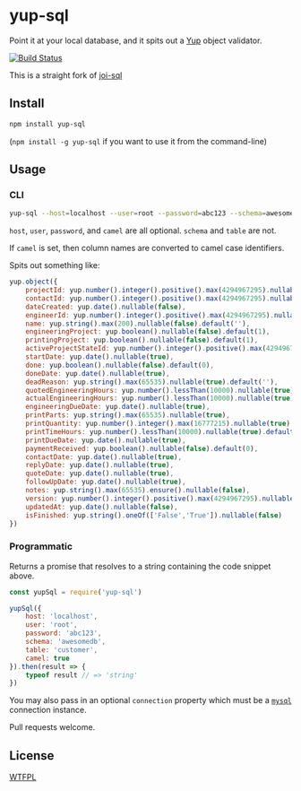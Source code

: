 # yup-sql

Point it at your local database, and it spits out a [Yup](https://github.com/jquense/yup) object validator.

[![Build Status](https://travis-ci.org/daytonlowell/yup-sql.svg?branch=master)](https://travis-ci.org/daytonlowell/yup-sql)

This is a straight fork of [joi-sql](https://github.com/TehShrike/joi-sql)

## Install

```sh
npm install yup-sql
```

(`npm install -g yup-sql` if you want to use it from the command-line)

## Usage

### CLI

```sh
yup-sql --host=localhost --user=root --password=abc123 --schema=awesomedb --table=customer --camel
```

`host`, `user`, `password`, and `camel` are all optional.  `schema` and `table` are not.

If `camel` is set, then column names are converted to camel case identifiers.

Spits out something like:

```js
yup.object({
	projectId: yup.number().integer().positive().max(4294967295).nullable(false),
	contactId: yup.number().integer().positive().max(4294967295).nullable(false),
	dateCreated: yup.date().nullable(false),
	engineerId: yup.number().integer().positive().max(4294967295).nullable(true),
	name: yup.string().max(200).nullable(false).default(''),
	engineeringProject: yup.boolean().nullable(false).default(1),
	printingProject: yup.boolean().nullable(false).default(1),
	activeProjectStateId: yup.number().integer().positive().max(4294967295).nullable(false),
	startDate: yup.date().nullable(true),
	done: yup.boolean().nullable(false).default(0),
	doneDate: yup.date().nullable(true),
	deadReason: yup.string().max(65535).nullable(true).default(''),
	quotedEngineeringHours: yup.number().lessThan(10000).nullable(true).default(0),
	actualEngineeringHours: yup.number().lessThan(10000).nullable(true).default(0),
	engineeringDueDate: yup.date().nullable(true),
	printParts: yup.string().max(65535).nullable(true),
	printQuantity: yup.number().integer().max(16777215).nullable(true).default(1),
	printTimeHours: yup.number().lessThan(10000).nullable(true).default(0),
	printDueDate: yup.date().nullable(true),
	paymentReceived: yup.boolean().nullable(false).default(0),
	contactDate: yup.date().nullable(true),
	replyDate: yup.date().nullable(true),
	quoteDate: yup.date().nullable(true),
	followUpDate: yup.date().nullable(true),
	notes: yup.string().max(65535).ensure().nullable(false),
	version: yup.number().integer().positive().max(4294967295).nullable(false).default(1),
	updatedAt: yup.date().nullable(false),
	isFinished: yup.string().oneOf(['False','True']).nullable(false)
})
```

### Programmatic

Returns a promise that resolves to a string containing the code snippet above.

```js
const yupSql = require('yup-sql')

yupSql({
    host: 'localhost',
    user: 'root',
    password: 'abc123',
    schema: 'awesomedb',
    table: 'customer',
    camel: true
}).then(result => {
	typeof result // => 'string'
})
```

You may also pass in an optional `connection` property which must be a [`mysql`](https://github.com/mysqljs/mysql) connection instance.

Pull requests welcome.

## License

[WTFPL](http://wtfpl2.com/)
